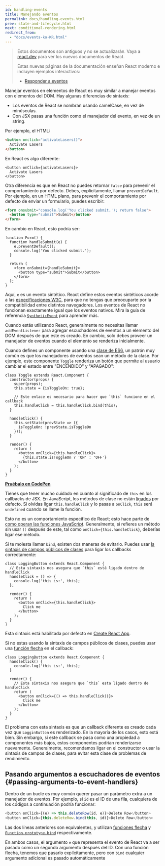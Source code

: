 ```yaml
---
id: handling-events
title: Manejando eventos
permalink: docs/handling-events.html
prev: state-and-lifecycle.html
next: conditional-rendering.html
redirect_from:
  - "docs/events-ko-KR.html"
---
```


<div class="scary">

> Estos documentos son antiguos y no se actualizarán. Vaya a [react.dev](https://react.dev/) para ver los nuevos documentos de React.
> 
> Estas nuevas páginas de la documentación enseñan React moderno e incluyen ejemplos interactivos:
>
> - [Responder a eventos](https://beta.es.reactjs.org/learn/responding-to-events)

</div>

Manejar eventos en elementos de React es muy similar a manejar eventos con elementos del DOM. Hay algunas diferencias de sintaxis:

* Los eventos de React se nombran usando camelCase, en vez de minúsculas.
* Con JSX pasas una función como el manejador del evento, en vez de un string.

Por ejemplo, el HTML:

```html
<button onclick="activateLasers()">
  Activate Lasers
</button>
```

En React es algo diferente:

```js{1}
<button onClick={activateLasers}>
  Activate Lasers
</button>
```

Otra diferencia es que en React no puedes retornar `false` para prevenir el comportamiento por defecto. Debes, explícitamente, llamar `preventDefault`. Por ejemplo, en un HTML plano, para prevenir el comportamiento por defecto de enviar un formulario, puedes escribir:

```html
<form onsubmit="console.log('You clicked submit.'); return false">
  <button type="submit">Submit</button>
</form>
```

En cambio en React, esto podría ser:

```js{3}
function Form() {
  function handleSubmit(e) {
    e.preventDefault();
    console.log('You clicked submit.');
  }

  return (
    <form onSubmit={handleSubmit}>
      <button type="submit">Submit</button>
    </form>
  );
}
```

Aquí, `e` es un evento sintético. React define estos eventos sintéticos acorde a las [especificaciones W3C](https://www.w3.org/TR/DOM-Level-3-Events/), para que no tengas que preocuparte por la compatibilidad entre distintos navegadores. Los eventos de React no funcionan exactamente igual que los eventos nativos. Mira la guía de referencia [`SyntheticEvent`](/docs/events.html) para aprender más.

Cuando estás utilizando React, generalmente no necesitas llamar `addEventListener` para agregar escuchadores de eventos a un elemento del DOM después de que este es creado. En cambio, solo debes proveer un manejador de eventos cuando el elemento se renderiza inicialmente.

Cuando defines un componente usando una [clase de ES6](https://developer.mozilla.org/es/docs/Web/JavaScript/Referencia/Classes), un patrón muy común es que los manejadores de eventos sean un método de la clase. Por ejemplo, este componente `Toggle` renderiza un botón que permite al usuario cambiar el estado entre "ENCENDIDO" y "APAGADO":

```js{6,7,10-14,18}
class Toggle extends React.Component {
  constructor(props) {
    super(props);
    this.state = {isToggleOn: true};

    // Este enlace es necesario para hacer que `this` funcione en el callback
    this.handleClick = this.handleClick.bind(this);
  }

  handleClick() {
    this.setState(prevState => ({
      isToggleOn: !prevState.isToggleOn
    }));
  }

  render() {
    return (
      <button onClick={this.handleClick}>
        {this.state.isToggleOn ? 'ON' : 'OFF'}
      </button>
    );
  }
}
```

[**Pruébalo en CodePen**](https://codepen.io/gaearon/pen/xEmzGg?editors=0010)

Tienes que tener mucho cuidado en cuanto al significado de `this` en los callbacks de JSX. En JavaScript, los métodos de clase no están [ligados](https://developer.mozilla.org/es/docs/Web/JavaScript/Reference/Global_objects/Function/bind) por defecto. Si olvidas ligar `this.handleClick` y lo pasas a `onClick`, `this` será `undefined` cuando se llame la función.

Esto no es un comportamiento especifico de React; esto hace parte de [como operan las funciones JavaScript](https://www.smashingmagazine.com/2014/01/understanding-javascript-function-prototype-bind/). Generalmente, si refieres un método sin usar `()` después de este, tal como `onClick={this.handleClick}`, deberías ligar ese método.

Si te molesta llamar `bind`, existen dos maneras de evitarlo. Puedes usar [la sintaxis de campos públicos de clases](https://developer.mozilla.org/es/docs/Web/JavaScript/Reference/Classes/Public_class_fields#campos_de_instancia_p%C3%BAblicos) para ligar los callbacks correctamente:

```js{2-6}
class LoggingButton extends React.Component {
  // Esta sintaxis nos asegura que `this` está ligado dentro de handleClick
  handleClick = () => {
    console.log('this is:', this);
  };

  render() {
    return (
      <button onClick={this.handleClick}>
        Click me
      </button>
    );
  }
}
```

Esta sintaxis está habilitada por defecto en [Create React App](https://github.com/facebookincubator/create-react-app).

Si no estas usando la sintaxis de campos públicos de clases, puedes usar una [función flecha](https://developer.mozilla.org/es/docs/Web/JavaScript/Reference/Functions/Arrow_functions) en el callback:

```js{7-9}
class LoggingButton extends React.Component {
  handleClick() {
    console.log('this is:', this);
  }

  render() {
    // Esta sintaxis nos asegura que `this` esta ligado dentro de handleClick
    return (
      <button onClick={() => this.handleClick()}>
        Click me
      </button>
    );
  }
}
```

El problema con esta sintaxis es que un callback diferente es creado cada vez que `LogginButton` es renderizado. En la mayoría de los casos, esto está bien. Sin embargo, si este callback se pasa como una propiedad a componentes más bajos, estos componentes podrían renderizarse nuevamente. Generalmente, recomendamos ligar en el constructor o usar la sintaxis de campos de clases, para evitar esta clase de problemas de rendimiento.

## Pasando argumentos a escuchadores de eventos {#passing-arguments-to-event-handlers}

Dentro de un bucle es muy común querer pasar un parámetro extra a un manejador de eventos. Por ejemplo, si `id` es el ID de una fila, cualquiera de los códigos a continuación podría funcionar:

```js
<button onClick={(e) => this.deleteRow(id, e)}>Delete Row</button>
<button onClick={this.deleteRow.bind(this, id)}>Delete Row</button>
```

Las dos líneas anteriores son equivalentes, y utilizan [funciones flecha](https://developer.mozilla.org/en-US/docs/Web/JavaScript/Reference/Functions/Arrow_functions) y [`Function.prototype.bind`](https://developer.mozilla.org/en-US/docs/Web/JavaScript/Reference/Global_objects/Function/bind) respectivamente.

En ambos casos, el argumento `e` que representa el evento de React va a ser pasado como un segundo argumento después del ID. Con una función flecha, tenemos que pasarlo explícitamente, pero con `bind` cualquier argumento adicional es pasado automáticamente
